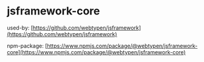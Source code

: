 # jsframework-core

used-by: [https://github.com/webtypen/jsframework](https://github.com/webtypen/jsframework)

npm-package: [https://www.npmjs.com/package/@webtypen/jsframework-core](https://www.npmjs.com/package/@webtypen/jsframework-core)
